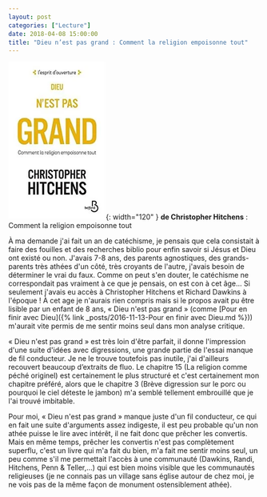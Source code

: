 ```yaml
---
layout: post
categories: ["Lecture"]
date: 2018-04-08 15:00:00
title: "Dieu n’est pas grand : Comment la religion empoisonne tout"
---
```


![couverture](/assets/images/couv_lecture/dieu_pas_grand.webp){: width="120" } **de Christopher Hitchens** : Comment la religion empoisonne tout

À ma demande j'ai fait un an de catéchisme, je pensais que cela
consistait à faire des fouilles et des recherches biblio pour enfin
savoir si Jésus et Dieu ont existé ou non. J'avais 7-8 ans, des parents
agnostiques, des grands-parents très athées d'un côté, très croyants de
l'autre, j'avais besoin de déterminer le vrai du faux. Comme on peut
s'en douter, le catéchisme ne correspondait pas vraiment à ce que je
pensais, on est con à cet âge… Si seulement j'avais eu accès à
Christopher Hitchens et Richard Dawkins à l'époque ! À cet age je
n'aurais rien compris mais si le propos avait pu être lisible par un
enfant de 8 ans, « Dieu n'est pas grand »
(comme [Pour en finir avec Dieu]({% link _posts/2016-11-13-Pour en finir avec Dieu.md %}))
m'aurait vite permis de me sentir moins seul dans mon analyse
critique.

« Dieu n'est pas grand » est très loin d'être parfait, il donne
l'impression d'une suite d'idées avec digressions, une grande partie de
l'essai manque de fil conducteur. Je ne le trouve toutefois pas inutile,
j'ai d'ailleurs recouvert beaucoup d’extraits de fluo. Le chapitre 15
(La religion comme péché originel) est certainement le plus structuré et
c'est certainement mon chapitre préféré, alors que le chapitre 3 (Brève
digression sur le porc ou pourquoi le ciel déteste le jambon) m'a semblé
tellement embrouillé que je l'ai trouvé imbitable.

Pour moi, « Dieu n'est pas grand » manque juste d'un fil conducteur, ce
qui en fait une suite d'arguments assez indigeste, il est peu probable
qu'un non athée puisse le lire avec intérêt, il ne fait donc que prêcher
les convertis. Mais en même temps, prêcher les convertis n'est pas
complètement superflu, c'est un livre qui m'a fait du bien, m'a fait me
sentir moins seul, un peu comme s'il me permettait l'accès à une
communauté (Dawkins, Randi, Hitchens, Penn & Teller,…) qui est bien
moins visible que les communautés religieuses (je ne connais pas un
village sans église autour de chez moi, je ne vois pas de la même façon
de monument ostensiblement athée).
